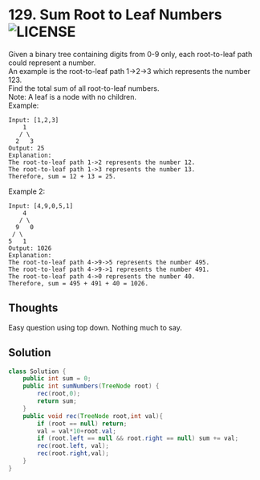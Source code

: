 # 129. Sum Root to Leaf Numbers ![LICENSE](https://img.shields.io/badge/Rank-Medium-orange)
Given a binary tree containing digits from 0-9 only, each root-to-leaf path could represent a number.  
An example is the root-to-leaf path 1->2->3 which represents the number 123.  
Find the total sum of all root-to-leaf numbers.  
Note: A leaf is a node with no children.  
Example:
```
Input: [1,2,3]
    1
   / \
  2   3
Output: 25
Explanation:
The root-to-leaf path 1->2 represents the number 12.
The root-to-leaf path 1->3 represents the number 13.
Therefore, sum = 12 + 13 = 25.
```
Example 2:
```
Input: [4,9,0,5,1]
    4
   / \
  9   0
 / \
5   1
Output: 1026
Explanation:
The root-to-leaf path 4->9->5 represents the number 495.
The root-to-leaf path 4->9->1 represents the number 491.
The root-to-leaf path 4->0 represents the number 40.
Therefore, sum = 495 + 491 + 40 = 1026.
```
## Thoughts
Easy question using top down. Nothing much to say.


## Solution
```java
class Solution {
    public int sum = 0;
    public int sumNumbers(TreeNode root) {
        rec(root,0);
        return sum;
    }
    public void rec(TreeNode root,int val){
        if (root == null) return;
        val = val*10+root.val;
        if (root.left == null && root.right == null) sum += val;
        rec(root.left, val);
        rec(root.right,val);
    }
}
```